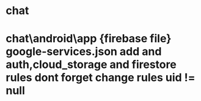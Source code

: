 # chat

# chat\android\app {firebase file} google-services.json add and auth,cloud_storage and firestore rules dont forget change rules uid != null
